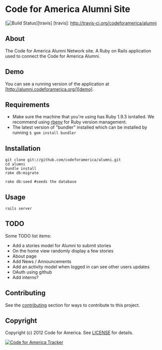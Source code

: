 # Code for America Alumni Site
[![Build Status](https://secure.travis-ci.org/codeforamerica/alumni.png)][travis]
[travis]: http://travis-ci.org/codeforamerica/alumni

## About
The Code for America Alumni Network site.  A Ruby on Rails application used to connect the Code for America Alumni.

## Demo
You can see a running version of the application at
[http://alumni.codeforamerica.org/][demo].

[demo]: http://alumni.codeforamerica.org/


## Requirements
* Make sure the machine that you're using has Ruby 1.9.3 isntalled.  We recommend using [rbenv](https://github.com/sstephenson/rbenv/) for Ruby version management.
* The latest version of "bundler" installed which can be installed by running `$ gem install bundler`

## Installation
    git clone git://github.com/codeforamerica/alumni.git
    cd alumni
    bundle install
    rake db:migrate

    rake db:seed #seeds the database

## Usage
    rails server


## TODO
Some TODO list items:
* Add a stories model for Alumni to submit stories
* On the home view randomly display a few stories
* About page
* Add News / Announcements
* Add an activity model when logged in can see other users updates
* OAuth using github
* Add interns?


## Contributing
See the [contributing](https://github.com/codeforamerica/alumni/blob/master/contributing.mkd) section for ways to contribute to this project.

## Copyright
Copyright (c) 2012 Code for America. See [LICENSE][] for details.

[license]: https://github.com/codeforamerica/alumni/blob/master/LICENSE.mkd

[![Code for America Tracker](http://stats.codeforamerica.org/codeforamerica/alumni.png)][tracker]

[tracker]: http://stats.codeforamerica.org/projects/alumni



